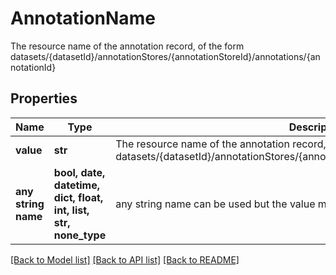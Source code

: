 # AnnotationName

The resource name of the annotation record, of the form datasets/{datasetId}/annotationStores/{annotationStoreId}/annotations/{annotationId}

## Properties
Name | Type | Description | Notes
------------ | ------------- | ------------- | -------------
**value** | **str** | The resource name of the annotation record, of the form datasets/{datasetId}/annotationStores/{annotationStoreId}/annotations/{annotationId} | 
**any string name** | **bool, date, datetime, dict, float, int, list, str, none_type** | any string name can be used but the value must be the correct type | [optional]

[[Back to Model list]](../README.md#documentation-for-models) [[Back to API list]](../README.md#documentation-for-api-endpoints) [[Back to README]](../README.md)


